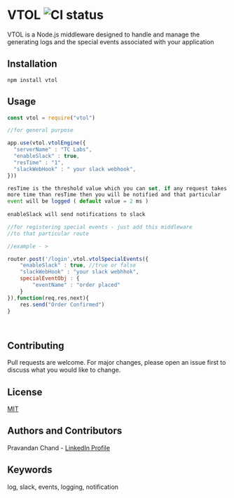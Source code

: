 # VTOL ![CI status](https://img.shields.io/badge/build-passing-brightgreen.svg)

VTOL is a Node.js middleware designed to handle and manage the generating logs and the special events associated with your application

## Installation
`npm install vtol`

## Usage

```javascript
const vtol = require("vtol")

//for general purpose

app.use(vtol.vtolEngine({
  "serverName" : "TC Labs",
  "enableSlack" : true,
  "resTime" : "1",
  "slackWebHook" : " your slack webhook",
}))

resTime is the threshold value which you can set, if any request takes
more time than resTime then you will be notified and that particular
event will be logged ( default value = 2 ms )
  
enableSlack will send notifications to slack

//for registering special events - just add this middleware
//to that particular route

//example - >

router.post('/login',vtol.vtolSpecialEvents({
    "enableSlack" : true, //true or false
    "slackWebHook" : "your slack webhhok",
    specialEventObj : {
        "eventName" : "order placed"
    }
}),function(req,res,next){
    res.send("Order Confirmed")
}

 
```
## Contributing
Pull requests are welcome. For major changes, please open an issue first to discuss what you would like to change.

## License
[MIT](https://choosealicense.com/licenses/mit/)

## Authors and Contributors
Pravandan Chand - [LinkedIn Profile](https://linkedin.com/in/pravandan)

## Keywords
log, slack, events, logging, notification
